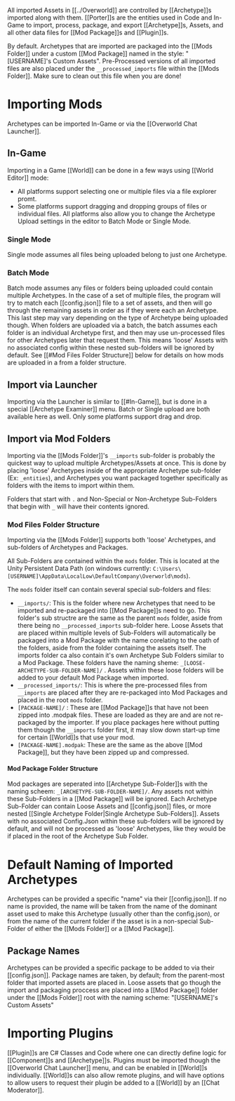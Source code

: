 All imported Assets in [[../Overworld]] are controlled by [[Archetype]]s imported along with them. [[Porter]]s are the entities used in Code and In-Game to import, process, package, and export [[Archetype]]s, Assets, and all other data files for [[Mod Package]]s and [[Plugin]]s.

By default. Archetypes that are imported are packaged into the [[Mods Folder]] under a custom [[Mod Package]] named in the style: "\[USERNAME]'s Custom Assets". Pre-Processed versions of all imported files are also placed under the `__processed_imports` file within the [[Mods Folder]]. Make sure to clean out this file when you are done!

# Importing Mods
Archetypes can be imported In-Game or via the [[Overworld Chat Launcher]].
## In-Game
Importing in a Game [[World]] can be done in a few ways using [[World Editor]] mode:
- All platforms support selecting one or multiple files via a file explorer promt.
- Some platforms support dragging and dropping groups of files or individual files.
All platforms also allow you to change the Archetype Upload settings in the editor to Batch Mode or Single Mode.
### Single Mode
Single mode assumes all files being uploaded belong to just one Archetype.
### Batch Mode
Batch mode assumes any files or folders being uploaded could contain multiple Archetypes. In the case of a set of multiple files, the program will try to match each [[config.json]] file to a set of assets, and then will go through the remaining assets in order as if they were each an Archetype. This last step may vary depending on the type of Archetype being uploaded though. When folders are uploaded via a batch, the batch assumes each folder is an individual Archetype first, and then may use un-processed files for other Archetypes later that request them. This means 'loose' Assets with no associated config within these nested sub-folders will be ignored by default.
See [[#Mod Files Folder Structure]] below for details on how mods are uploaded in a from a folder structure.
## Import via Launcher
Importing via the Launcher is similar to [[#In-Game]], but is done in a special [[Archetype Examiner]] menu. Batch or Single upload are both available here as well. Only some platforms support drag and drop. 
## Import via Mod Folders
Importing via the [[Mods Folder]]'s `__imports` sub-folder is probably the quickest way to upload multiple Archetypes/Assets at once. This is done by placing 'loose' Archetypes inside of the appropriate Archetype sub-folder (Ex: `_entities`), and Archetypes you want packaged together specifically as folders with the items to import within them. 

Folders that start with `.` and Non-Special or Non-Archetype Sub-Folders that begin with `_` will have their contents ignored.
### Mod Files Folder Structure
Importing via the [[Mods Folder]] supports both 'loose' Archetypes, and sub-folders of Archetypes and Packages.

All Sub-Folders are contained within the `mods` folder. This is located at the Unity Persistent Data Path (on windows currently: `C:\Users\[USERNAME]\AppData\LocalLow\DefaultCompany\Overworld\mods`).

The `mods` folder itself can contain several special sub-folders and files:
- `__imports/`: This is the folder where new Archetypes that need to be imported and re-packaged into [[Mod Package]]s need to go. This folder's sub structre are the same as the parent `mods` folder, aside from there being no `__processed_imports` sub-folder here. Loose Assets that are placed within multiple levels of Sub-Folders will automatically be packaged into a Mod Package with the name corelating to the oath of the folders, aside from the folder containing the assets itself. The imports folder ca also contain it's own Archetype Sub Folders similar to a Mod Package. These folders have the naming sheme:  `_[LOOSE-ARCHETYPE-SUB-FOLDER-NAME]/` . Assets within these loose folders will be added to your default Mod Package when imported.
- `__processed_imports/`: This is where the pre-processed files from `__imports` are placed after they are re-packaged into Mod Packages and placed in the root `mods` folder. 
- `[PACKAGE-NAME]/` : These are [[Mod Package]]s that have not been zipped into .modpak files. These are loaded as they are and are not re-packaged by the importer. If you place packages here without putting them though the `__imports` folder first, it may slow down start-up time for certain [[World]]s that use your mod.
- `[PACKAGE-NAME].modpak`: These are the same as the above [[Mod Package]], but they have been zipped up and compressed.
#### Mod Package Folder Structure
Mod packages are seperated into [[Archetype Sub-Folder]]s with the naming scheem:
`_[ARCHETYPE-SUB-FOLDER-NAME]/`. Any assets not within these Sub-Folders in a [[Mod Package]] will be ignored. 
Each Archetype Sub-Folder can contain Loose Assets and [[config.json]] files, or more nested [[Single Archetype Folder|Single Archetype Sub-Folders]].
Assets with no associated Config.Json within these sub-folders will be ignored by default, and will not be processed as 'loose' Archetypes, like they would be if placed in the root of the Archetype Sub Folder.
# Default Naming of Imported Archetypes
Archetypes can be provided a specific "name" via their [[config.json]]. If no name is provided, the name will be taken from the name of the dominant asset used to make this Archetype (usually other than the config.json), or from the name of the current folder if the asset is in a non-special Sub-Folder of either the [[Mods Folder]] or a [[Mod Package]].
## Package Names
Archetypes can be provided a specific package to be added to via their [[config.json]].
Package names are taken, by default; from the parent-most folder that imported assets are placed in. Loose assets that go though the import and packaging proccess are  placed into a [[Mod Package]] folder under the [[Mods Folder]] root with the naming scheme: "\[USERNAME]'s Custom Assets"
# Importing Plugins
[[Plugin]]s are C# Classes and Code where one can directly define logic for [[Component]]s and [[Archetype]]s. Plugins must be imported though the [[Overworld Chat Launcher]] menu, and can be enabled in [[World]]s individually. [[World]]s can also allow remote plugins, and will have options to allow users to request their plugin be added to a [[World]] by an [[Chat Moderator]].